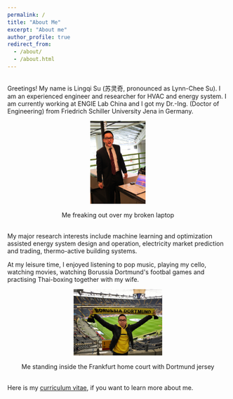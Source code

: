 ```yaml
---
permalink: /
title: "About Me"
excerpt: "About me"
author_profile: true
redirect_from: 
  - /about/
  - /about.html
---
```


<br/>
Greetings! My name is Lingqi Su (苏灵奇, pronounced as Lynn-Chee Su). I am an experienced engineer and researcher for HVAC and energy system. I am currently working at ENGIE Lab China and I got my Dr.-Ing. (Doctor of Engineering) from Friedrich Schiller University Jena in Germany. 


<p align="center"><img src="/images/bachelor.JPG" alt="Don't mess with me, I'll eat you" width="25%"/></p>
<center>Me freaking out over my broken laptop</center>

<br/>

My major research interests include machine learning and optimization assisted energy system design and operation, electricity market prediction and trading, thermo-active building systems. 

At my leisure time, I enjoyed listening to pop music, playing my cello, watching movies, watching Borussia Dortmund's footbal games and practising Thai-boxing together with my wife.

<p align="center"><img src="/images/bvb.JPG" alt="" width="40%"/></p>
<center>Me standing inside the Frankfurt home court with Dortmund jersey</center>

<br/>

Here is my [curriculum vitae](/files/cv_l_su_20221114.pdf), if you want to learn more about me.
